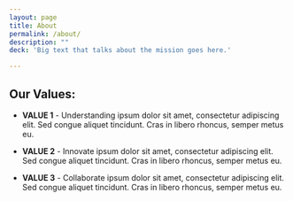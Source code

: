 ```yaml
---
layout: page
title: About
permalink: /about/
description: ""
deck: 'Big text that talks about the mission goes here.'

---
```


## Our Values:

* **VALUE 1** - Understanding ipsum dolor sit amet, consectetur adipiscing elit. Sed congue aliquet tincidunt. Cras in libero rhoncus, semper metus eu.

* **VALUE 2** - Innovate ipsum dolor sit amet, consectetur adipiscing elit. Sed congue aliquet tincidunt. Cras in libero rhoncus, semper metus eu.

* **VALUE 3** - Collaborate ipsum dolor sit amet, consectetur adipiscing elit. Sed congue aliquet tincidunt. Cras in libero rhoncus, semper metus eu.
